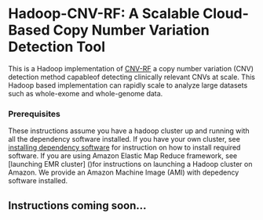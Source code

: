 # Hadoop-CNV-RF: A Scalable Cloud-Based Copy Number Variation Detection Tool  

This is a Hadoop implementation of [CNV-RF](https://www.ncbi.nlm.nih.gov/pubmed/27597741) a 
copy number variation (CNV) detection method capableof detecting clinically relevant CNVs at scale. 
This Hadoop based implementation can rapidly scale to analyze large datasets such as whole-exome 
and whole-genome data. 

### Prerequisites
These instructions assume you have a hadoop cluster up and running with all the dependency software installed. If you have your own cluster, see [installing dependency software](https://github.com/getiria-onsongo/hadoop-cnvrf-public/wiki/Installing-dependency-software) for instruction on how to install required software. If you are using Amazon Elastic Map Reduce framework, see [launching EMR cluster] ()for instructions on launching a Hadoop cluster on Amazon. We provide an Amazon Machine Image (AMI) with depedency software installed. 

<!--
## Getting Started

These instructions will get you a copy of the project up and running on your local machine for development and testing purposes. See deployment for notes on how to deploy the project on a live system.

### Prerequisites

What things you need to install the software and how to install them

```
Give examples
```

### Installing

A step by step series of examples that tell you how to get a development env running

Say what the step will be

```
Give the example
```

And repeat

```
until finished
```

End with an example of getting some data out of the system or using it for a little demo

## Running the tests

Explain how to run the automated tests for this system

### Break down into end to end tests

Explain what these tests test and why

```
Give an example
```

### And coding style tests

Explain what these tests test and why

```
Give an example
```

## Deployment

Add additional notes about how to deploy this on a live system

## Built With

* [Dropwizard](http://www.dropwizard.io/1.0.2/docs/) - The web framework used
* [Maven](https://maven.apache.org/) - Dependency Management
* [ROME](https://rometools.github.io/rome/) - Used to generate RSS Feeds

## Contributing

Please read [CONTRIBUTING.md](https://gist.github.com/PurpleBooth/b24679402957c63ec426) for details on our code of conduct, and the process for submitting pull requests to us.

## Versioning

We use [SemVer](http://semver.org/) for versioning. For the versions available, see the [tags on this repository](https://github.com/your/project/tags). 

## Authors

* **Billie Thompson** - *Initial work* - [PurpleBooth](https://github.com/PurpleBooth)

See also the list of [contributors](https://github.com/your/project/contributors) who participated in this project.

## License

This project is licensed under the MIT License - see the [LICENSE.md](LICENSE.md) file for details

## Acknowledgments

* Hat tip to anyone whose code was used
* Inspiration
* etc

-->

## Instructions coming soon...
